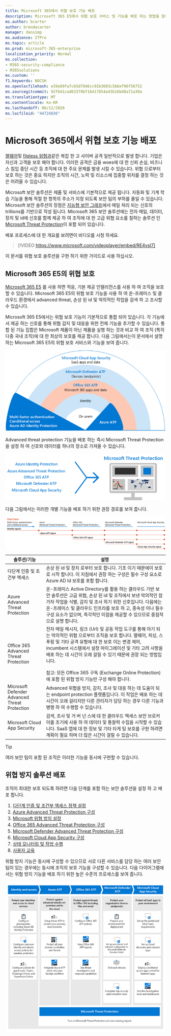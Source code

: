 ```yaml
---
title: Microsoft 365에서 위협 보호 기능 배포
description: Microsoft 365 E5에서 위협 보호 서비스 및 기능을 배포 하는 방법을 알아봅니다.
ms.author: bcarter
author: brendacarter
manager: dansimp
ms.audience: ITPro
ms.topic: article
ms.prod: microsoft-365-enterprise
localization_priority: Normal
ms.collection:
- M365-security-compliance
- M365solutions
ms.custom: ''
f1.keywords: NOCSH
ms.openlocfilehash: e39e69fa7c65d7846cc91b3603c5b6ef96f56752
ms.sourcegitcommit: 92f641cad63379bf16417854a43b16b48a71a30a
ms.translationtype: MT
ms.contentlocale: ko-KR
ms.lasthandoff: 06/12/2020
ms.locfileid: "44724836"
---
```

# <a name="deploy-threat-protection-capabilities-across-microsoft-365"></a>Microsoft 365에서 위협 보호 기능 배포

[맬웨어](https://docs.microsoft.com/windows/security/threat-protection/intelligence/understanding-malware)및 [fileless 위협과](https://docs.microsoft.com/windows/security/threat-protection/intelligence/fileless-threats)같은 복잡 한 고 사이버 공격 일반적으로 발생 합니다. 기업은 자신과 고객을 보호 해야 합니다. 이러한 공격은 금융 woes에 대 한 신뢰 손실, 비즈니스 침입 중단 시간 등 조직에 대 한 주요 문제를 발생 시킬 수 있습니다. 위협 으로부터 보호 하는 것은 중요 하지만 조직의 시간, 노력 및 리소스에 집중할 위치를 결정 하는 것은 어려울 수 있습니다. 

Microsoft 보안 솔루션은 제품 및 서비스에 기본적으로 제공 됩니다. 자동화 및 기계 학습 기능을 통해 적절 한 항목의 주소가 지정 되도록 보안 팀의 부하를 줄일 수 있습니다. Microsoft 보안 솔루션의 장점은 [지능형 보안 그래프](https://cloud-platform-assets.azurewebsites.net/intelligent-security-graph)에서 매일 처리 되는 신호의 trillions를 기반으로 작성 됩니다. Microsoft 365 보안 솔루션에는 전자 메일, 데이터, 장치 및 id에 신호를 함께 제공 하 여 조직에 대 한 고급 위협 요소를 칠하는 솔루션 인 [Microsoft Threat Protection](https://docs.microsoft.com/microsoft-365/security/mtp/microsoft-threat-protection)이 포함 되어 있습니다.

배포 프로세스에 대 한 개요를 보려면이 비디오를 시청 하세요.

> [!VIDEO https://www.microsoft.com/videoplayer/embed/RE4vsI7]

이 문서를 위협 보호 솔루션을 구현 하기 위한 가이드로 사용 하십시오.

## <a name="threat-protection-in-microsoft-365-e5"></a>Microsoft 365 E5의 위협 보호

[Microsoft 365 E5](https://www.microsoft.com/microsoft-365/enterprise-e5-business-software?activetab=pivot%3aoverviewtab) 를 사용 하면 적응, 기본 제공 인텔리전스를 사용 하 여 조직을 보호할 수 있습니다. Microsoft 365 E5의 위협 보호 기능을 사용 하 여 온-프레미스 및 클라우드 환경에서 advanced threat, 손상 된 id 및 악의적인 작업을 검색 하 고 조사할 수 있습니다.

Microsoft 365 E5에서는 위협 보호 기능이 기본적으로 통합 되어 있습니다. 각 기능에서 제공 하는 신호를 통해 위협 감지 및 대응을 위한 전체 기능을 추가할 수 있습니다. 통합 된 기능 집합은 Microsoft 제품이 아닌 제품을 실행 하는 것과 비교 하 여 조직 (특히 다중 국내 조직)에 대 한 최상의 보호를 제공 합니다. 다음 그림에서는이 문서에서 설명 하는 Microsoft 365 E5의 위협 보호 서비스와 기능을 보여 줍니다.

![Microsoft threat protection 개요](../media/solutions-architecture-center/deploy-threat-protection-across-m365-overview.png)

Advanced threat protection 기능을 배포 하는 즉시 Microsoft Threat Protection을 설정 하 여 신호와 데이터를 하나의 장소로 가져올 수 있습니다. 

![Microsoft Threat Protection 대시보드의 개념 그림](../media/solutions-architecture-center/deploy-threat-protection-across-m365-mtp.png)

다음 그림에서는 이러한 개별 기능을 배포 하기 위한 권장 경로를 보여 줍니다. 

![M365 위협 방지 신호](../media/solutions-architecture-center/deploy-threat-protection-across-m365.png)

|솔루션/기능  |설명  |
|---------|---------|
|다단계 인증 및 조건부 액세스     |손상 된 id 및 장치 로부터 보호 합니다. 기초 이기 때문에이 보호로 시작 합니다. 이 지침에서 권장 하는 구성은 필수 구성 요소로 Azure AD Id 보호를 포함 합니다.     |
|Azure Advanced Threat Protection     |  온-프레미스 Active Directory를 활용 하는 클라우드 기반 보안 솔루션은 고급 위협, 손상 된 id 및 조직에서 보낸 악의적인 참가자 작업을 식별, 감지 및 조사 하기 위한 신호입니다. 다음에는 온-프레미스 및 클라우드 인프라를 보호 하 고, 종속성 이나 필수 구성 요소가 없으며, 즉각적인 이점을 제공할 수 있으므로 중점적으로 설명 합니다.       | 
|Office 365 Advanced Threat Protection     | 전자 메일 메시지, 링크 (Url) 및 공동 작업 도구를 통해 야기 되는 악의적인 위협 으로부터 조직을 보호 합니다. 맬웨어, 피싱, 스푸핑 및 기타 공격 유형에 대 한 보호 이는 변경 제어, incumbent 시스템에서 설정 마이그레이션 및 기타 고려 사항을 배포 하는 데 시간이 오래 걸릴 수 있기 때문에 권장 되는 방법입니다. <br><br>참고: 모든 Office 365 구독 (Exchange Online Protection)에 포함 된 위협 방지 기능만 구성 해야 합니다.       |
|Microsoft Defender Advanced Threat Protection    | Advanced 위협을 방지, 감지, 조사 및 대응 하는 데 도움이 되는 endpoint protection 플랫폼입니다. 이 작업은 배포 하는 데 시간이 오래 걸리지만 다른 관리자가 담당 하는 경우 다른 기능과 병행 하 여 수행할 수 있습니다.   |
|Microsoft Cloud App Security     |   검색, 조사 및 거 버 넌 스에 대 한 클라우드 액세스 보안 브로커 이를 조기에 사용 하 여 데이터 및 통찰력 수집을 시작할 수 있습니다. SaaS 앱에 대 한 정보 및 기타 타게 팅 보호를 구현 하려면 계획이 필요 하며 더 많은 시간이 걸릴 수 있습니다.       | 

> [!TIP]
> 여러 보안 팀이 포함 된 조직은 이러한 기능을 동시에 구현할 수 있습니다.

## <a name="deploy-your-threat-protection-solution"></a>위협 방지 솔루션 배포

조직이 최대한 보호 되도록 하려면 다음 단계를 포함 하는 보안 솔루션을 설정 하 고 배포 합니다.

1. [다단계 인증 및 조건부 액세스 정책 설정](deploy-threat-protection-configure.md#step-1-set-up-multi-factor-authentication-and-conditional-access-policies)
2. [Azure Advanced Threat Protection 구성](deploy-threat-protection-configure.md#step-2-configure-azure-advanced-threat-protection)
3. [Microsoft 위협 방지 설정](deploy-threat-protection-configure.md#step-3-turn-on-microsoft-threat-protection)
4. [Office 365 Advanced Threat Protection 구성](deploy-threat-protection-configure.md#step-4-configure-office-365-advanced-threat-protection)
5. [Microsoft Defender Advanced Threat Protection 구성](deploy-threat-protection-configure.md#step-5-configure-microsoft-defender-advanced-threat-protection)
6. [Microsoft Cloud App Security 구성](deploy-threat-protection-configure.md#step-6-configure-microsoft-cloud-app-security)
7. [상태 모니터링 및 작업 수행](deploy-threat-protection-configure.md#step-7-monitor-status-and-take-actions)
8. [사용자 교육](deploy-threat-protection-configure.md#step-8-train-users)

위협 방지 기능은 동시에 구성할 수 있으므로 서로 다른 서비스를 담당 하는 여러 보안 팀이 있는 경우에는 동시에 조직의 보호 기능을 구성할 수 있습니다. 다음 다이어그램에서는 위협 방지 기능을 배포 하기 위한 높은 수준의 프로세스를 보여 줍니다. 

![위협 보호 기능 배포 프로세스](../media/solutions-architecture-center/deploy-threat-protection-across-m365-grid.png) 


